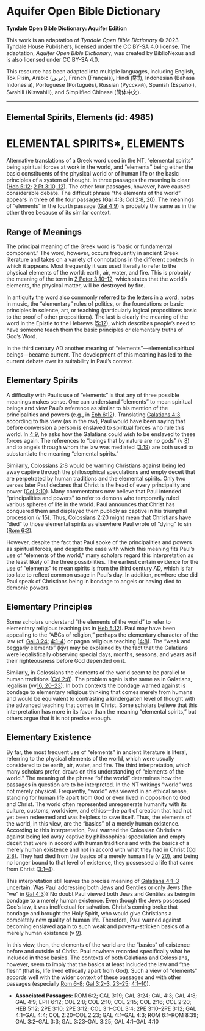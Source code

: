 # Aquifer Open Bible Dictionary

**Tyndale Open Bible Dictionary: Aquifer Edition**

This work is an adaptation of *Tyndale Open Bible Dictionary* © 2023 Tyndale House Publishers, licensed under the CC BY\-SA 4\.0 license. The adaptation, *Aquifer Open Bible Dictionary*, was created by BiblioNexus and is also licensed under CC BY\-SA 4\.0\.

This resource has been adapted into multiple languages, including English, Tok Pisin, Arabic (عربي), French (Français), Hindi (हिंदी), Indonesian (Bahasa Indonesia), Portuguese (Português), Russian (Русский), Spanish (Español), Swahili (Kiswahili), and Simplified Chinese (简体中文).



--------------------------------

## Elemental Spirits, Elements (id: 4985)

ELEMENTAL SPIRITS\*, ELEMENTS
=============================

Alternative translations of a Greek word used in the NT, “elemental spirits” being spiritual forces at work in the world, and “elements” being either the basic constituents of the physical world or of human life or the basic principles of a system of thought. In three passages the meaning is clear ([Heb 5:12](https://ref.ly/Heb5:12); [2 Pt 3:10, 12](https://ref.ly/2Pet3:10,2Pet3:12)). The other four passages, however, have caused considerable debate. The difficult phrase “the elements of the world” appears in three of the four passages ([Gal 4:3](https://ref.ly/Gal4:3); [Col 2:8, 20](https://ref.ly/Col2:8,Col2:20)). The meanings of “elements” in the fourth passage ([Gal 4:9](https://ref.ly/Gal4:9)) is probably the same as in the other three because of its similar context.

Range of Meanings
-----------------

The principal meaning of the Greek word is “basic or fundamental component.” The word, however, occurs frequently in ancient Greek literature and takes on a variety of connotations in the different contexts in which it appears. Most frequently it was used literally to refer to the physical elements of the world: earth, air, water, and fire. This is probably the meaning of the term in [2 Peter 3:10–12](https://ref.ly/2Pet3:10-2Pet3:12), which states that the world’s elements, the physical matter, will be destroyed by fire.

In antiquity the word also commonly referred to the letters in a word, notes in music, the “elementary” rules of politics, or the foundations or basic principles in science, art, or teaching (particularly logical propositions basic to the proof of other propositions). The last is clearly the meaning of the word in the Epistle to the Hebrews ([5:12](https://ref.ly/Heb5:12)), which describes people’s need to have someone teach them the basic principles or elementary truths of God’s Word.

In the third century AD another meaning of “elements”—elemental spiritual beings—became current. The development of this meaning has led to the current debate over its suitability in Paul’s context.

Elementary Spirits
------------------

A difficulty with Paul’s use of “elements” is that any of three possible meanings makes sense. One can understand “elements” to mean spiritual beings and view Paul’s reference as similar to his mention of the principalities and powers (e.g., in [Eph 6:12](https://ref.ly/Eph6:12)). Translating [Galatians 4:3](https://ref.ly/Gal4:3) according to this view (as in the rsv), Paul would have been saying that before conversion a person is enslaved to spiritual forces who rule this world. In [4:9](https://ref.ly/Gal4:9), he asks how the Galatians could wish to be enslaved to these forces again. The references to “beings that by nature are no gods” (v [8](https://ref.ly/Gal4:8)) and to angels through whom the law was mediated ([3:19](https://ref.ly/Gal3:19)) are both used to substantiate the meaning “elemental spirits.”

Similarly, [Colossians 2:8](https://ref.ly/Col2:8) would be warning Christians against being led away captive through the philosophical speculations and empty deceit that are perpetrated by human traditions and the elemental spirits. Only two verses later Paul declares that Christ is the head of every principality and power ([Col 2:10](https://ref.ly/Col2:10)). Many commentators now believe that Paul intended “principalities and powers” to refer to demons who temporarily ruled various spheres of life in the world. Paul announces that Christ has conquered them and displayed them publicly as captive in his triumphal procession (v [15](https://ref.ly/Col2:15)). Thus, [Colossians 2:20](https://ref.ly/Col2:20) might mean that Christians have “died” to those elemental spirits as elsewhere Paul wrote of “dying” to sin ([Rom 6:2](https://ref.ly/Rom6:2)).

However, despite the fact that Paul spoke of the principalities and powers as spiritual forces, and despite the ease with which this meaning fits Paul’s use of “elements of the world,” many scholars regard this interpretation as the least likely of the three possibilities. The earliest certain evidence for the use of “elements” to mean spirits is from the third century AD, which is far too late to reflect common usage in Paul’s day. In addition, nowhere else did Paul speak of Christians being in bondage to angels or having died to demonic powers.

Elementary Principles
---------------------

Some scholars understand “the elements of the world” to refer to elementary religious teaching (as in [Heb 5:12](https://ref.ly/Heb5:12)). Paul may have been appealing to the “ABCs of religion,” perhaps the elementary character of the law (cf. [Gal 3:24](https://ref.ly/Gal3:24); [4:1–4](https://ref.ly/Gal4:1-Gal4:4)) or pagan religious teaching ([4:8](https://ref.ly/Gal4:8)). The “weak and beggarly elements” (kjv) may be explained by the fact that the Galatians were legalistically observing special days, months, seasons, and years as if their righteousness before God depended on it.

Similarly, in Colossians the elements of the world seem to be parallel to human traditions ([Col 2:8](https://ref.ly/Col2:8)). The problem again is the same as in Galatians, legalism (vv[16, 20–23](https://ref.ly/Col2:16,Col2:20-Col2:23)). In both contexts the bondage warned against is bondage to elementary religious thinking that comes merely from humans and would be equivalent to contrasting a kindergarten level of thought with the advanced teaching that comes in Christ. Some scholars believe that this interpretation has more in its favor than the meaning “elemental spirits,” but others argue that it is not precise enough.

Elementary Existence
--------------------

By far, the most frequent use of “elements” in ancient literature is literal, referring to the physical elements of the world, which were usually considered to be earth, air, water, and fire. The third interpretation, which many scholars prefer, draws on this understanding of “elements of the world.” The meaning of the phrase “of the world” determines how the passages in question are to be interpreted. In the NT writings “world” was not merely physical. Frequently, “world” was viewed in an ethical sense, standing for human life apart from God or even lived in opposition to God and Christ. The world often represented unregenerate humanity with its culture, customs, worldview, and ethics—the part of creation that had not yet been redeemed and was helpless to save itself. Thus, the elements of the world, in this view, are the “basics” of a merely human existence. According to this interpretation, Paul warned the Colossian Christians against being led away captive by philosophical speculation and empty deceit that were in accord with human traditions and with the basics of a merely human existence and not in accord with what they had in Christ ([Col 2:8](https://ref.ly/Col2:8)). They had died from the basics of a merely human life (v [20](https://ref.ly/Col2:20)), and being no longer bound to that level of existence, they possessed a life that came from Christ ([3:1–4](https://ref.ly/Col3:1-Col3:4)).

This interpretation still leaves the precise meaning of [Galatians 4:1–3](https://ref.ly/Gal4:1-Gal4:3) uncertain. Was Paul addressing both Jews and Gentiles or only Jews (the “we” in [Gal 4:3](https://ref.ly/Gal4:3))? No doubt Paul viewed both Jews and Gentiles as being in bondage to a merely human existence. Even though the Jews possessed God’s law, it was ineffectual for salvation. Christ’s coming broke that bondage and brought the Holy Spirit, who would give Christians a completely new quality of human life. Therefore, Paul warned against becoming enslaved again to such weak and poverty\-stricken basics of a merely human existence (v [9](https://ref.ly/Gal4:9)).

In this view, then, the elements of the world are the “basics” of existence before and outside of Christ. Paul nowhere recorded specifically what he included in those basics. The contexts of both Galatians and Colossians, however, seem to imply that the basics at least included the law and “the flesh” (that is, life lived ethically apart from God). Such a view of “elements” accords well with the wider context of these passages and with other passages (especially [Rom 6–8](https://ref.ly/Rom6:1-Rom8:39); [Gal 3:2–3, 23–25](https://ref.ly/Gal3:2-Gal3:3,Gal3:23-Gal3:25); [4:1–10](https://ref.ly/Gal4:1-Gal4:10)).

* **Associated Passages:** ROM 6:2; GAL 3:19; GAL 3:24; GAL 4:3; GAL 4:8; GAL 4:9; EPH 6:12; COL 2:8; COL 2:10; COL 2:15; COL 2:16; COL 2:20; HEB 5:12; 2PE 3:10; 2PE 3:12; COL 3:1–COL 3:4; 2PE 3:10–2PE 3:12; GAL 4:1–GAL 4:4; COL 2:20–COL 2:23; GAL 4:1–GAL 4:3; ROM 6:1–ROM 8:39; GAL 3:2–GAL 3:3; GAL 3:23–GAL 3:25; GAL 4:1–GAL 4:10

